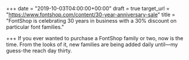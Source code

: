 +++
date = "2019-10-03T04:00:00+00:00"
draft = true
target_url = "https://www.fontshop.com/content/30-year-anniversary-sale"
title = "FontShop is celebrating 30 years in business with a 30% discount on particular font families."

+++
If you ever wanted to purchase a FontShop family or two, now is the time. From the looks of it, new families are being added daily until—my guess-the reach day thirty.